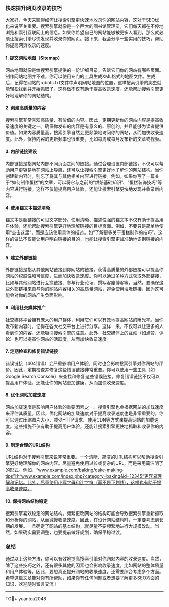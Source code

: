 ### 快速提升网页收录的技巧

大家好，今天来聊聊如何让搜索引擎更快速地收录你的网站内容，这对于SEO优化来说至关重要。搜索引擎就像是一个巨大的图书馆管理员，它们每天都在不停地浏览和索引互联网上的信息。如果你希望自己的网站能够被更多人看到，那么就必须让搜索引擎尽快发现并收录你的网页。接下来，我会分享一些实用的技巧，帮助你提高网页收录的速度。

#### 1. 提交网站地图（Sitemap）

网站地图就像是给搜索引擎提供的一份详细目录，告诉它们你的网站有哪些页面。制作网站地图并不难，你可以使用专门的工具生成XML格式的地图文件。生成后，记得在网站的robots.txt文件中声明网站地图的位置，这样搜索引擎的爬虫就能轻松找到并开始抓取了。这样做不仅有助于提高收录速度，还能帮助搜索引擎更好地理解你的网站结构。

#### 2. 创建高质量的内容

搜索引擎非常喜欢高质量、有价值的内容。因此，定期更新你的网站内容是提高收录速度的关键之一。确保你发布的内容是有意义的、原创的，并且能够为读者提供价值。如果内容质量高，搜索引擎自然会更频繁地访问你的网站，从而加快收录速度。此外，保持内容的更新频率也很重要，比如每周或每月发布新的文章或视频。

#### 3. 内部链接建设

内部链接是指网站内部不同页面之间的链接。通过合理设置内部链接，不仅可以帮助用户更容易地在网站上导航，还可以让搜索引擎更好地了解你的网站结构。当你创建新内容时，别忘了将其与其他相关内容进行链接。例如，如果你写了一篇关于“如何制作蛋糕”的文章，可以将它与之前的“烘焙基础知识”、“蛋糕装饰技巧”等内容进行链接。这样不仅能提高用户体验，还能让搜索引擎更快地发现并收录新内容。

#### 4. 使用锚文本描述清晰

锚文本是超链接的可见文字部分。使用清晰、描述性强的锚文本不仅有助于提高用户体验，还能帮助搜索引擎更好地理解链接的目标页面。例如，不要只是简单地使用“点击这里”，而是应该使用具体的描述，如“了解更多关于蛋糕制作的技巧”。这样的做法不仅能让用户明白链接的目的，也能让搜索引擎更加准确地识别链接的内容。

#### 5. 建立外部链接

外部链接是指从其他网站链接到你网站的链接。获得高质量的外部链接可以提高你网站的权威性和可信度，进而加快收录速度。你可以通过多种方式获取外部链接，比如与其他网站进行互换链接、参与行业论坛、撰写客座博客等。当然，要确保这些外部链接来自与你的网站内容相关的高质量网站，避免使用垃圾链接，因为这可能会对你的网站产生负面影响。

#### 6. 利用社交媒体推广

社交媒体平台拥有庞大的用户群体，利用它们可以有效地提高网站的曝光率。当你发布新内容时，记得在各大社交平台上进行分享。这样一来，不仅可以让更多的人看到你的内容，还能吸引搜索引擎的注意。此外，社交媒体上的互动（如点赞、评论）也可以提高你网站的活跃度，从而加快收录速度。

#### 7. 定期检查和修复错误链接

错误链接（404错误）会严重影响用户体验，同时也会影响搜索引擎对你网站的评价。因此，定期检查并修复这些错误链接非常重要。你可以使用一些工具（如Google Search Console）来查找和修复这些错误链接。修复错误链接不仅可以提高用户体验，还能让你的网站更加健康，从而加快收录速度。

#### 8. 优化网站加载速度

网站加载速度是影响用户体验的重要因素之一。搜索引擎也会根据网站的加载速度来评估其质量。因此，优化网站的加载速度对于提高收录速度也是非常重要的。你可以通过压缩图片大小、减少HTTP请求、使用CDN等方式来提高网站的加载速度。这些措施不仅有助于提高用户体验，还能让搜索引擎更快地抓取和收录你的内容。

#### 9. 制定合理的URL结构

URL结构对于搜索引擎来说非常重要。一个清晰、简洁的URL结构可以帮助搜索引擎更好地理解你的网站内容。尽量避免使用过长或复杂的URL，而是采用简洁明了的形式。例如，“www.example.com/baking/cake-making-tips”比“www.example.com/index.php?category=baking&id=12345”更容易理解和记忆。此外，尽量使用小写字母和连字符（而不是下划线），这样也有助于提高收录速度。

#### 10. 保持网站结构稳定

搜索引擎喜欢稳定的网站结构。频繁更改网站的结构可能会导致搜索引擎重新抓取和分析你的网站，从而减慢收录速度。因此，在设计网站结构时，一定要考虑到长期的发展。一旦确定了网站的基本结构，就尽量不要频繁地进行大规模改动。当然，如果确实需要调整，也要提前做好规划，确保平稳过渡。

### 总结

通过以上这些方法，你可以有效地提高搜索引擎对你网站内容的收录速度。当然，除了这些技巧之外，还有很多其他的因素也会影响收录速度，比如网站的整体质量和用户体验等。因此，要想真正提升网站的收录速度，还需要综合考虑多个方面。希望这篇文章能对你有所帮助，如果你有任何问题或者想要了解更多SEO方面的知识，欢迎随时留言交流！

---

TG💪+ yuantou2048